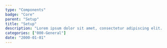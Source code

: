 ```yaml
---
type: "Components"
badge: "Core"
parent: "Setup"
title: "Setup"
description: "Lorem ipsum dolor sit amet, consectetur adipiscing elit. Nunc tempus laoreet leo sit amet iaculis."
categories: ["000-General"]
date: "2000-01-01"
---
```

